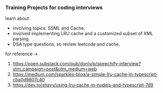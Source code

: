### Training Projects for coding interviews


learn about
- involving topics: SSML and Cache.
- involved implementing LRU cache and a customized subset of XML parsing.
- DSA type questions, so review leetcode and cache.

for reference ->
1. https://open.substack.com/pub/doniv/p/speechify-interview?utm_campaign=post&utm_medium=web
2. https://medium.com/sparkles-blog/a-simple-lru-cache-in-typescript-cba0d9807c40
3. https://dev.to/shayy/using-lru-cache-in-nodejs-and-typescript-7d9



